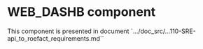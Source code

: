 
# WEB_DASHB component

This component is presented in document `.../doc_src/...110-SRE-api_to_roefact_requirements.md``

